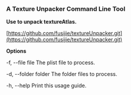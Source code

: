 ### A Texture Unpacker Command Line Tool

**Use to unpack textureAtlas.**

[https://github.com/fusijie/textureUnpacker.git](https://github.com/fusijie/textureUnpacker.git)

**Options**

-f, --file file The plist file to process.

-d, --folder folder The folder files to process.

-h, --help Print this usage guide.
